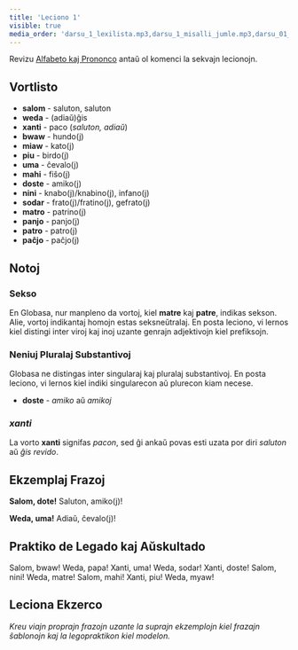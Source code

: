 ```yaml
---
title: 'Leciono 1'
visible: true
media_order: 'darsu_1_lexilista.mp3,darsu_1_misalli_jumle.mp3,darsu_01_doxoli_abyasa.mp3'
---
```


Revizu [Alfabeto kaj Prononco](https://salif.github.io/gramati-fe-globasa/eng/abece-ji-lafuzu.html) antaŭ ol komenci la sekvajn lecionojn.
 
## Vortlisto
 
* **salom** - saluton, saluton
* **weda** - (adiaŭ)ĝis
* **xanti** - paco (_saluton, adiaŭ_)
* **bwaw** - hundo(j)
* **miaw** - kato(j)
* **piu** - birdo(j)
* **uma** - ĉevalo(j)
* **mahi** - fiŝo(j)
* **doste** - amiko(j)
* **nini** - knabo(j)/knabino(j), infano(j)
* **sodar** - frato(j)/fratino(j), gefrato(j)
* **matro** - patrino(j)
* **panjo** - panjo(j)
* **patro** - patro(j)
* **paĉjo** - paĉjo(j)
 
## Notoj
### Sekso
 
En Globasa, nur manpleno da vortoj, kiel **matre** kaj **patre**, indikas sekson. Alie, vortoj indikantaj homojn estas seksneŭtralaj. En posta leciono, vi lernos kiel distingi inter viroj kaj inoj uzante genrajn adjektivojn kiel prefiksojn.
 
### Neniuj Pluralaj Substantivoj
 
Globasa ne distingas inter singularaj kaj pluralaj substantivoj. En posta leciono, vi lernos kiel indiki singularecon aŭ plurecon kiam necese.
 
* **doste** - _amiko_ aŭ _amikoj_
 
### _xanti_
 
La vorto **xanti** signifas _pacon_, sed ĝi ankaŭ povas esti uzata por diri _saluton_ aŭ _ĝis revido_.
 
## Ekzemplaj Frazoj
 
**Salom, dote!**
Saluton, amiko(j)!
 
**Weda, uma!**
Adiaŭ, ĉevalo(j)!
 
## Praktiko de Legado kaj Aŭskultado
 
Salom, bwaw! Weda, papa! Xanti, uma! Weda, sodar! Xanti, doste! Salom, nini! Weda, matre! Salom, mahi! Xanti, piu! Weda, myaw!
 
## Leciona Ekzerco
 
_Kreu viajn proprajn frazojn uzante la suprajn ekzemplojn kiel frazajn ŝablonojn kaj la legopraktikon kiel modelon._
 